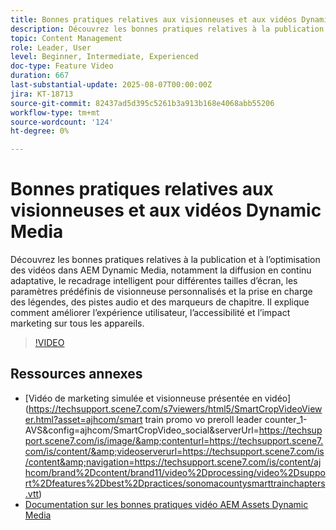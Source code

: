 ```yaml
---
title: Bonnes pratiques relatives aux visionneuses et aux vidéos Dynamic Media
description: Découvrez les bonnes pratiques relatives à la publication et à l’optimisation des vidéos dans AEM Dynamic Media, notamment la diffusion en continu adaptative, le recadrage intelligent pour différentes tailles d’écran, les paramètres prédéfinis de visionneuse personnalisés et la prise en charge des légendes, des pistes audio et des marqueurs de chapitre.
topic: Content Management
role: Leader, User
level: Beginner, Intermediate, Experienced
doc-type: Feature Video
duration: 667
last-substantial-update: 2025-08-07T00:00:00Z
jira: KT-18713
source-git-commit: 82437ad5d395c5261b3a913b168e4068abb55206
workflow-type: tm+mt
source-wordcount: '124'
ht-degree: 0%

---
```



# Bonnes pratiques relatives aux visionneuses et aux vidéos Dynamic Media

Découvrez les bonnes pratiques relatives à la publication et à l’optimisation des vidéos dans AEM Dynamic Media, notamment la diffusion en continu adaptative, le recadrage intelligent pour différentes tailles d’écran, les paramètres prédéfinis de visionneuse personnalisés et la prise en charge des légendes, des pistes audio et des marqueurs de chapitre. Il explique comment améliorer l’expérience utilisateur, l’accessibilité et l’impact marketing sur tous les appareils.

>[!VIDEO](https://video.tv.adobe.com/v/3470634/?learn=on&enablevpops)

## Ressources annexes

* [Vidéo de marketing simulée et visionneuse présentée en vidéo]&#x200B;(https://techsupport.scene7.com/s7viewers/html5/SmartCropVideoViewer.html?asset=ajhcom/smart train promo vo preroll leader counter_1-AVS&amp;config=ajhcom/SmartCropVideo_social&amp;serverUrl=https://techsupport.scene7.com/is/image/&amp;contenturl=https://techsupport.scene7.com/is/content/&amp;videoserverurl=https://techsupport.scene7.com/is/content&amp;navigation=https://techsupport.scene7.com/is/content/ajhcom/brand%2Dcontent/brand11/video%2Dprocessing/video%2Dsupport%2Dfeatures%2Dbest%2Dpractices/sonomacountysmarttrainchapters.vtt)
* [Documentation sur les bonnes pratiques vidéo AEM Assets Dynamic Media](https://experienceleague.adobe.com/en/docs/experience-manager-65/content/assets/dynamicvideo#best-practice-using-the-html-video-viewer)